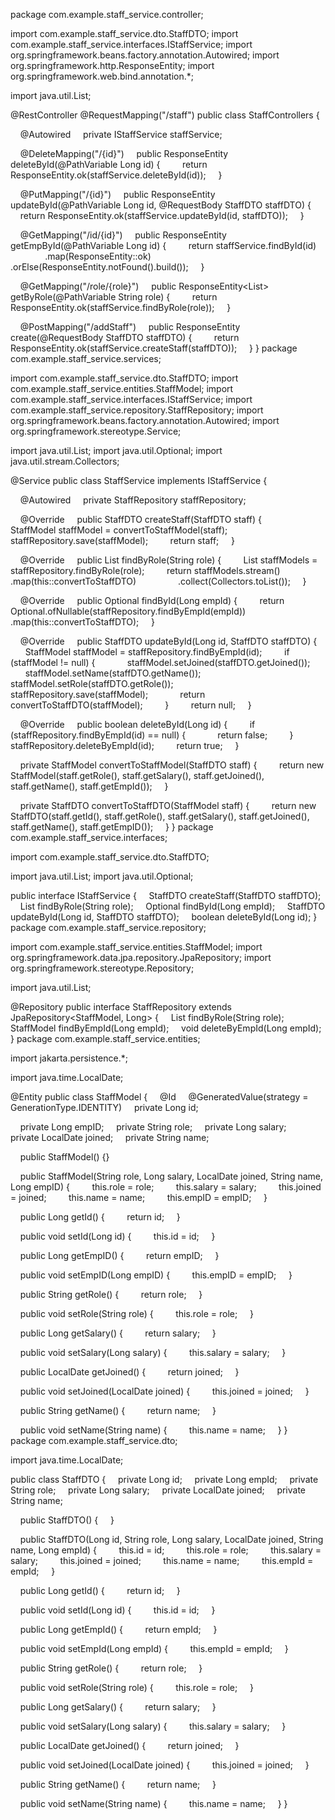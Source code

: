 package com.example.staff_service.controller;

import com.example.staff_service.dto.StaffDTO;
import com.example.staff_service.interfaces.IStaffService;
import org.springframework.beans.factory.annotation.Autowired;
import org.springframework.http.ResponseEntity;
import org.springframework.web.bind.annotation.*;

import java.util.List;

@RestController
@RequestMapping("/staff")
public class StaffControllers {

    @Autowired
    private IStaffService staffService;

    @DeleteMapping("/{id}")
    public ResponseEntity<Boolean> deleteById(@PathVariable Long id) {
        return ResponseEntity.ok(staffService.deleteById(id));
    }

    @PutMapping("/{id}")
    public ResponseEntity<StaffDTO> updateById(@PathVariable Long id, @RequestBody StaffDTO staffDTO) {
        return ResponseEntity.ok(staffService.updateById(id, staffDTO));
    }

    @GetMapping("/id/{id}")
    public ResponseEntity<StaffDTO> getEmpById(@PathVariable Long id) {
        return staffService.findById(id)
                .map(ResponseEntity::ok)
                .orElse(ResponseEntity.notFound().build());
    }

    @GetMapping("/role/{role}")
    public ResponseEntity<List<StaffDTO>> getByRole(@PathVariable String role) {
        return ResponseEntity.ok(staffService.findByRole(role));
    }

    @PostMapping("/addStaff")
    public ResponseEntity<StaffDTO> create(@RequestBody StaffDTO staffDTO) {
        return ResponseEntity.ok(staffService.createStaff(staffDTO));
    }
}
package com.example.staff_service.services;

import com.example.staff_service.dto.StaffDTO;
import com.example.staff_service.entities.StaffModel;
import com.example.staff_service.interfaces.IStaffService;
import com.example.staff_service.repository.StaffRepository;
import org.springframework.beans.factory.annotation.Autowired;
import org.springframework.stereotype.Service;

import java.util.List;
import java.util.Optional;
import java.util.stream.Collectors;

@Service
public class StaffService implements IStaffService {

    @Autowired
    private StaffRepository staffRepository;

    @Override
    public StaffDTO createStaff(StaffDTO staff) {
        StaffModel staffModel = convertToStaffModel(staff);
        staffRepository.save(staffModel);
        return staff;
    }

    @Override
    public List<StaffDTO> findByRole(String role) {
        List<StaffModel> staffModels = staffRepository.findByRole(role);
        return staffModels.stream()
                .map(this::convertToStaffDTO)
                .collect(Collectors.toList());
    }

    @Override
    public Optional<StaffDTO> findById(Long empId) {
        return Optional.ofNullable(staffRepository.findByEmpId(empId))
                .map(this::convertToStaffDTO);
    }

    @Override
    public StaffDTO updateById(Long id, StaffDTO staffDTO) {
        StaffModel staffModel = staffRepository.findByEmpId(id);
        if (staffModel != null) {
            staffModel.setJoined(staffDTO.getJoined());
            staffModel.setName(staffDTO.getName());
            staffModel.setRole(staffDTO.getRole());
            staffRepository.save(staffModel);
            return convertToStaffDTO(staffModel);
        }
        return null;
    }

    @Override
    public boolean deleteById(Long id) {
        if (staffRepository.findByEmpId(id) == null) {
            return false;
        }
        staffRepository.deleteByEmpId(id);
        return true;
    }

    private StaffModel convertToStaffModel(StaffDTO staff) {
        return new StaffModel(staff.getRole(), staff.getSalary(), staff.getJoined(), staff.getName(), staff.getEmpId());
    }

    private StaffDTO convertToStaffDTO(StaffModel staff) {
        return new StaffDTO(staff.getId(), staff.getRole(), staff.getSalary(), staff.getJoined(), staff.getName(), staff.getEmpID());
    }
}
package com.example.staff_service.interfaces;

import com.example.staff_service.dto.StaffDTO;

import java.util.List;
import java.util.Optional;

public interface IStaffService {
    StaffDTO createStaff(StaffDTO staffDTO);
    List<StaffDTO> findByRole(String role);
    Optional<StaffDTO> findById(Long empId);
    StaffDTO updateById(Long id, StaffDTO staffDTO);
    boolean deleteById(Long id);
}
package com.example.staff_service.repository;

import com.example.staff_service.entities.StaffModel;
import org.springframework.data.jpa.repository.JpaRepository;
import org.springframework.stereotype.Repository;

import java.util.List;

@Repository
public interface StaffRepository extends JpaRepository<StaffModel, Long> {
    List<StaffModel> findByRole(String role);
    StaffModel findByEmpId(Long empId);
    void deleteByEmpId(Long empId);
}
package com.example.staff_service.entities;

import jakarta.persistence.*;

import java.time.LocalDate;

@Entity
public class StaffModel {
    @Id
    @GeneratedValue(strategy = GenerationType.IDENTITY)
    private Long id;

    private Long empID;
    private String role;
    private Long salary;
    private LocalDate joined;
    private String name;

    public StaffModel() {}

    public StaffModel(String role, Long salary, LocalDate joined, String name, Long empID) {
        this.role = role;
        this.salary = salary;
        this.joined = joined;
        this.name = name;
        this.empID = empID;
    }

    public Long getId() {
        return id;
    }

    public void setId(Long id) {
        this.id = id;
    }

    public Long getEmpID() {
        return empID;
    }

    public void setEmpID(Long empID) {
        this.empID = empID;
    }

    public String getRole() {
        return role;
    }

    public void setRole(String role) {
        this.role = role;
    }

    public Long getSalary() {
        return salary;
    }

    public void setSalary(Long salary) {
        this.salary = salary;
    }

    public LocalDate getJoined() {
        return joined;
    }

    public void setJoined(LocalDate joined) {
        this.joined = joined;
    }

    public String getName() {
        return name;
    }

    public void setName(String name) {
        this.name = name;
    }
}
package com.example.staff_service.dto;

import java.time.LocalDate;

public class StaffDTO {
    private Long id;
    private Long empId;
    private String role;
    private Long salary;
    private LocalDate joined;
    private String name;

    public StaffDTO() {
    }

    public StaffDTO(Long id, String role, Long salary, LocalDate joined, String name, Long empId) {
        this.id = id;
        this.role = role;
        this.salary = salary;
        this.joined = joined;
        this.name = name;
        this.empId = empId;
    }

    public Long getId() {
        return id;
    }

    public void setId(Long id) {
        this.id = id;
    }

    public Long getEmpId() {
        return empId;
    }

    public void setEmpId(Long empId) {
        this.empId = empId;
    }

    public String getRole() {
        return role;
    }

    public void setRole(String role) {
        this.role = role;
    }

    public Long getSalary() {
        return salary;
    }

    public void setSalary(Long salary) {
        this.salary = salary;
    }

    public LocalDate getJoined() {
        return joined;
    }

    public void setJoined(LocalDate joined) {
        this.joined = joined;
    }

    public String getName() {
        return name;
    }

    public void setName(String name) {
        this.name = name;
    }
}
